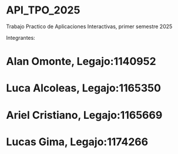 # API_TPO_2025

Trabajo Practico de Aplicaciones Interactivas, primer semestre 2025

Integrantes:

# Alan Omonte, Legajo:1140952
# Luca Alcoleas, Legajo:1165350
# Ariel Cristiano, Legajo:1165669
# Lucas Gima, Legajo:1174266
